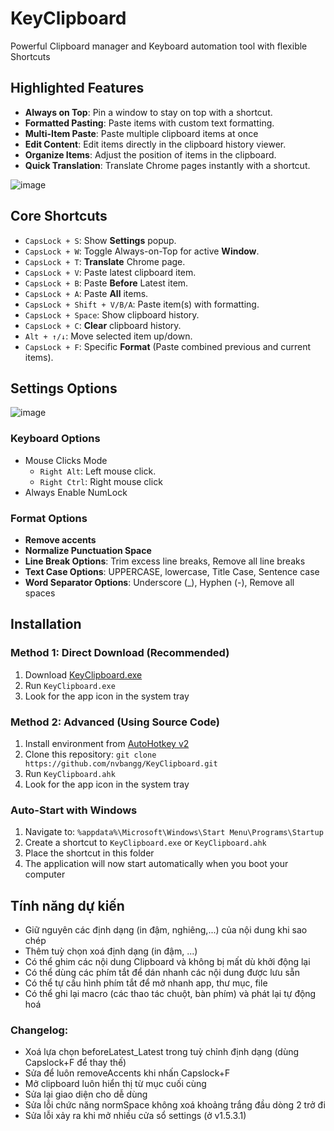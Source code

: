 # KeyClipboard

Powerful Clipboard manager and Keyboard automation tool with flexible Shortcuts

## Highlighted Features

- **Always on Top**: Pin a window to stay on top with a shortcut.  
- **Formatted Pasting**: Paste items with custom text formatting.  
- **Multi-Item Paste**: Paste multiple clipboard items at once
- **Edit Content**: Edit items directly in the clipboard history viewer.  
- **Organize Items**: Adjust the position of items in the clipboard. 
- **Quick Translation**: Translate Chrome pages instantly with a shortcut.

![image](https://github.com/user-attachments/assets/3942361e-097a-422c-a8eb-bd4ca9858678)

## Core Shortcuts
- `CapsLock + S`: Show **Settings** popup.  
- `CapsLock + W`: Toggle Always-on-Top for active **Window**.  
- `CapsLock + T`: **Translate** Chrome page.  
- `CapsLock + V`: Paste latest clipboard item.  
- `CapsLock + B`: Paste **Before** Latest item. 
- `CapsLock + A`: Paste **All** items.  
- `CapsLock + Shift + V/B/A`: Paste item(s) with formatting.  
- `CapsLock + Space`: Show clipboard history.  
- `CapsLock + C`: **Clear** clipboard history.  
- `Alt + ↑/↓`: Move selected item up/down.  
- `CapsLock + F`: Specific **Format** (Paste combined previous and current items).

## Settings Options
![image](https://github.com/user-attachments/assets/99076f93-7f65-402c-8519-9ffae92476b6)

### Keyboard Options
- Mouse Clicks Mode
  - `Right Alt`: Left mouse click. 
  - `Right Ctrl`: Right mouse click
- Always Enable NumLock

### Format Options

- **Remove accents**
- **Normalize Punctuation Space**
- **Line Break Options**: Trim excess line breaks, Remove all line breaks
- **Text Case Options**: UPPERCASE, lowercase, Title Case, Sentence case
- **Word Separator Options**: Underscore (_), Hyphen (-), Remove all spaces

## Installation

### Method 1: Direct Download (Recommended)
1. Download [KeyClipboard.exe](https://github.com/nvbangg/KeyClipboard/releases/latest)
2. Run `KeyClipboard.exe`
3. Look for the app icon in the system tray

### Method 2: Advanced (Using Source Code)
1. Install environment from [AutoHotkey v2](https://www.autohotkey.com)
2. Clone this repository:
`git clone https://github.com/nvbangg/KeyClipboard.git`
3. Run `KeyClipboard.ahk`
4. Look for the app icon in the system tray

### Auto-Start with Windows
1. Navigate to: `%appdata%\Microsoft\Windows\Start Menu\Programs\Startup`
2. Create a shortcut to `KeyClipboard.exe` or `KeyClipboard.ahk`
3. Place the shortcut in this folder
4. The application will now start automatically when you boot your computer

## Tính năng dự kiến

- Giữ nguyên các định dạng (in đậm, nghiêng,...) của nội dung khi sao chép
- Thêm tuỳ chọn xoá định dạng (in đậm, ...)
- Có thể ghim các nội dung Clipboard và không bị mất dù khởi động lại
- Có thể dùng các phím tắt để dán nhanh các nội dung được lưu sẵn
- Có thể tự cấu hình phím tắt để mở nhanh app, thư mục, file
- Có thể ghi lại macro (các thao tác chuột, bàn phím) và phát lại tự động hoá

### Changelog: 
- Xoá lựa chọn beforeLatest_Latest trong tuỳ chỉnh định dạng (dùng Capslock+F để thay thế)
- Sửa để luôn removeAccents khi nhấn Capslock+F
- Mở clipboard luôn hiển thị từ mục cuối cùng
- Sửa lại giao diện cho dễ dùng
- Sửa lỗi chức năng normSpace không xoá khoảng trắng đầu dòng 2 trở đi
- Sửa lỗi xảy ra khi mở nhiều cửa sổ settings (ở v1.5.3.1)

